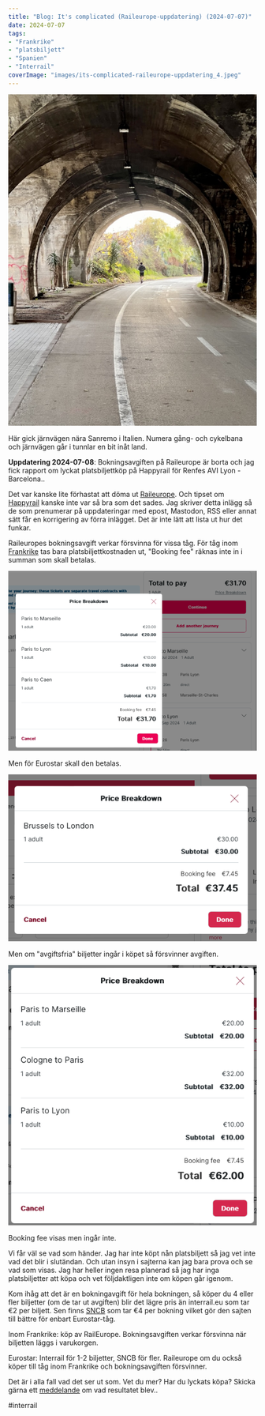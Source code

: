 ```yaml
---
title: "Blog: It's complicated (Raileurope-uppdatering) (2024-07-07)"
date: 2024-07-07
tags:
- "Frankrike"
- "platsbiljett"
- "Spanien"
- "Interrail"
coverImage: "images/its-complicated-raileurope-uppdatering_4.jpeg"
---
```


![](images/its-complicated-raileurope-uppdatering_4.jpeg?w=769)

<figcaption>

Här gick järnvägen nära Sanremo i Italien. Numera gång- och cykelbana och järnvägen går i tunnlar en bit inåt land.

</figcaption>

**Uppdatering 2024-07-08**: Bokningsavgiften på Raileurope är borta och jag fick rapport om lyckat platsbiljettköp på Happyrail för Renfes AVI Lyon - Barcelona..

Det var kanske lite förhastat att döma ut [Raileurope](https://www.trainfo.eu/raileurope/). Och tipset om [Happyrail](https://www.trainfo.eu/happyrail/) kanske inte var så bra som det sades. Jag skriver detta inlägg så de som prenumerar på uppdateringar med epost, Mastodon, RSS eller annat sätt får en korrigering av förra inlägget. Det är inte lätt att lista ut hur det funkar.

Raileuropes bokningsavgift verkar försvinna för vissa tåg. För tåg inom [Frankrike](https://www.trainfo.eu/frankrike/) tas bara platsbiljettkostnaden ut, "Booking fee" räknas inte in i summan som skall betalas.

![](images/its-complicated-raileurope-uppdatering_3.png?w=750)

Men för Eurostar skall den betalas.

![](images/its-complicated-raileurope-uppdatering_2.png?w=639)

Men om "avgiftsfria" biljetter ingår i köpet så försvinner avgiften.

![](images/its-complicated-raileurope-uppdatering_1.png?w=614)

<figcaption>

Booking fee visas men ingår inte.

</figcaption>

Vi får väl se vad som händer. Jag har inte köpt nån platsbiljett så jag vet inte vad det blir i slutändan. Och utan insyn i sajterna kan jag bara prova och se vad som visas. Jag har heller ingen resa planerad så jag har inga platsbiljetter att köpa och vet följdaktligen inte om köpen går igenom.

Kom ihåg att det är en bokningavgift för hela bokningen, så köper du 4 eller fler biljetter (om de tar ut avgiften) blir det lägre pris än interrail.eu som tar €2 per biljett. Sen finns [SNCB](https://www.trainfo.eu/sncb-platsbiljettkop/) som tar €4 per bokning vilket gör den sajten till bättre för enbart Eurostar-tåg.

Inom Frankrike: köp av RailEurope. Bokningsavgiften verkar försvinna när biljetten läggs i varukorgen.

Eurostar: Interrail för 1-2 biljetter, SNCB för fler. Raileurope om du också köper till tåg inom Frankrike och bokningsavgiften försvinner.

Det är i alla fall vad det ser ut som. Vet du mer? Har du lyckats köpa? Skicka gärna ett [meddelande](https://www.trainfo.eu/om-sajten/) om vad resultatet blev..

#interrail
